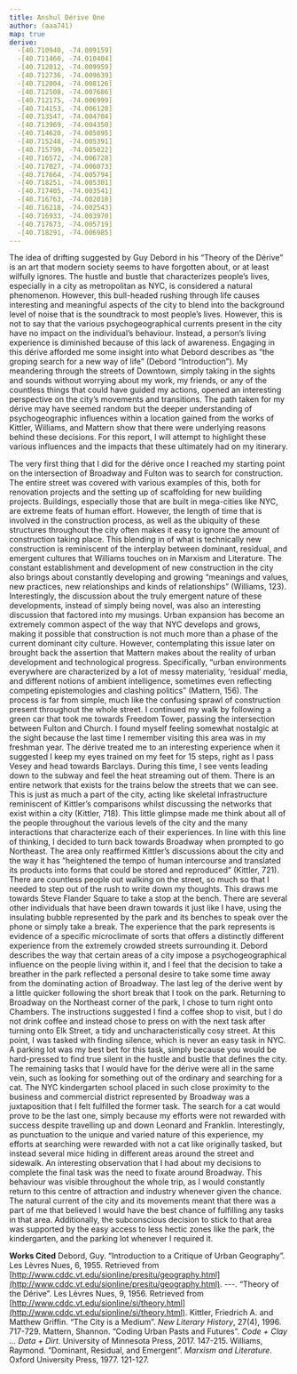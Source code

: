 ```yaml
---
title: Anshul Dérive One
author: (aaa741)
map: true
derive:
  -[40.710940, -74.009159]
  -[40.711460, -74.010404]
  -[40.712012, -74.009959]
  -[40.712736, -74.009639]
  -[40.712004, -74.008126]
  -[40.712508, -74.007686]
  -[40.712175, -74.006999]
  -[40.714153, -74.006128]
  -[40.713547, -74.004704]
  -[40.713969, -74.004350]
  -[40.714620, -74.005895]
  -[40.715248, -74.005391]
  -[40.715799, -74.005022]
  -[40.716572, -74.006728]
  -[40.717027, -74.006073]
  -[40.717664, -74.005794]
  -[40.718251, -74.005301]
  -[40.717405, -74.003541]
  -[40.716763, -74.002018]
  -[40.716218, -74.002543]
  -[40.716933, -74.003970]
  -[40.717673, -74.005719]
  -[40.718291, -74.006985]
---
```

The idea of drifting suggested by Guy Debord in his “Theory of the Dérive” is an art that modern society seems to have forgotten about, or at least wilfully ignores. The hustle and bustle that characterizes people’s lives, especially in a city as metropolitan as NYC, is considered a natural phenomenon. However, this bull-headed rushing through life causes interesting and meaningful aspects of the city to blend into the background level of noise that is the soundtrack to most people’s lives. However, this is not to say that the various psychogeographical currents present in the city have no impact on the individual’s behaviour. Instead, a person’s living experience is diminished because of this lack of awareness. Engaging in this dérive afforded me some insight into what Debord describes as “the groping search for a new way of life” (Debord “Introduction”). My meandering through the streets of Downtown, simply taking in the sights and sounds without worrying about my work, my friends, or any of the countless things that could have guided my actions, opened an interesting perspective on the city’s movements and transitions. The path taken for my dérive may have seemed random but the deeper understanding of psychogeographic influences within a location gained from the works of Kittler, Williams, and Mattern show that there were underlying reasons behind these decisions. For this report, I will attempt to highlight these various influences and the impacts that these ultimately had on my itinerary.

The very first thing that I did for the dérive once I reached my starting point on the intersection of Broadway and Fulton was to search for construction. The entire street was covered with various examples of this, both for renovation projects and the setting up of scaffolding for new building projects. Buildings, especially those that are built in mega-cities like NYC, are extreme feats of human effort. However, the length of time that is involved in the construction process, as well as the ubiquity of these structures throughout the city often makes it easy to ignore the amount of construction taking place. This blending in of what is technically new construction is reminiscent of the interplay between dominant, residual, and emergent cultures that Williams touches on in Marxism and Literature. The constant establishment and development of new construction in the city also brings about constantly developing and growing “meanings and values, new practices, new relationships and kinds of relationships” (Williams, 123). Interestingly, the discussion about the truly emergent nature of these developments, instead of simply being novel, was also an interesting discussion that factored into my musings. Urban expansion has become an extremely common aspect of the way that NYC develops and grows, making it possible that construction is not much more than a phase of the current dominant city culture. However, contemplating this issue later on brought back the assertion that Mattern makes about the reality of urban development and technological progress. Specifically, “urban environments everywhere are characterized by a lot of messy materiality, ‘residual’ media, and different notions of ambient intelligence, sometimes even reflecting competing epistemologies and clashing politics” (Mattern, 156). The process is far from simple, much like the confusing sprawl of construction present throughout the whole street.
I continued my walk by following a green car that took me towards Freedom Tower, passing the intersection between Fulton and Church. I found myself feeling somewhat nostalgic at the sight because the last time I remember visiting this area was in my freshman year. The dérive treated me to an interesting experience when it suggested I keep my eyes trained on my feet for 15 steps, right as I pass Vesey and head towards Barclays. During this time, I see vents leading down to the subway and feel the heat streaming out of them. There is an entire network that exists for the trains below the streets that we can see. This is just as much a part of the city, acting like skeletal infrastructure reminiscent of Kittler’s comparisons whilst discussing the networks that exist within a city (Kittler, 718). This little glimpse made me think about all of the people throughout the various levels of the city and the many interactions that characterize each of their experiences. In line with this line of thinking, I decided to turn back towards Broadway when prompted to go Northeast. The area only reaffirmed Kittler’s discussions about the city and the way it has “heightened the tempo of human intercourse and translated its products into forms that could be stored and reproduced” (Kittler, 721). There are countless people out walking on the street, so much so that I needed to step out of the rush to write down my thoughts. This draws me towards Steve Flander Square to take a stop at the bench. There are several other individuals that have been drawn towards it just like I have, using the insulating bubble represented by the park and its benches to speak over the phone or simply take a break. The experience that the park represents is evidence of a specific microclimate of sorts that offers a distinctly different experience from the extremely crowded streets surrounding it. Debord describes the way that certain areas of a city impose a psychogeographical influence on the people living within it, and I feel that the decision to take a breather in the park reflected a personal desire to take some time away from the dominating action of Broadway.
The last leg of the derive went by a little quicker following the short break that I took on the park. Returning to Broadway on the Northeast corner of the park, I chose to turn right onto Chambers. The instructions suggested I find a coffee shop to visit, but I do not drink coffee and instead chose to press on with the next task after turning onto Elk Street, a tidy and uncharacteristically cosy street. At this point, I was tasked with finding silence, which is never an easy task in NYC. A parking lot was my best bet for this task, simply because you would be hard-pressed to find true silent in the hustle and bustle that defines the city. The remaining tasks that I would have for the dérive were all in the same vein, such as looking for something out of the ordinary and searching for a cat. The NYC kindergarten school placed in such close proximity to the business and commercial district represented by Broadway was a juxtaposition that I felt fulfilled the former task. The search for a cat would prove to be the last one, simply because my efforts were not rewarded with success despite travelling up and down Leonard and Franklin. Interestingly, as punctuation to the unique and varied nature of this experience, my efforts at searching were rewarded with not a cat like originally tasked, but instead several mice hiding in different areas around the street and sidewalk. An interesting observation that I had about my decisions to complete the final task was the need to fixate around Broadway. This behaviour was visible throughout the whole trip, as I would constantly return to this centre of attraction and industry whenever given the chance. The natural current of the city and its movements meant that there was a part of me that believed I would have the best chance of fulfilling any tasks in that area. Additionally, the subconscious decision to stick to that area was supported by the easy access to less hectic zones like the park, the kindergarten, and the parking lot whenever I required it.

**Works Cited**
Debord, Guy. “Introduction to a Critique of Urban Geography”. Les Lèvres Nues, 6, 1955. Retrieved from [http://www.cddc.vt.edu/sionline/presitu/geography.html](http://www.cddc.vt.edu/sionline/presitu/geography.html).
---. “Theory of the Dérive”. Les Lèvres Nues, 9, 1956. Retrieved from [http://www.cddc.vt.edu/sionline/si/theory.html](http://www.cddc.vt.edu/sionline/si/theory.html).
Kittler, Friedrich A. and Matthew Griffin. “The City is a Medium”. _New Literary History_, 27(4), 1996. 717-729.
Mattern, Shannon. “Coding Urban Pasts and Futures”. _Code + Clay … Data + Dirt_. University of Minnesota Press, 2017. 147-215.
Williams, Raymond. “Dominant, Residual, and Emergent”. _Marxism and Literature_. Oxford University Press, 1977. 121-127.
